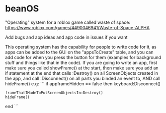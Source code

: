 # beanOS
"Operating" system for a roblox game called waste of space: https://www.roblox.com/games/4490046941/Waste-of-Space-ALPHA

Add bugs and app ideas and app code in issues if you want

This operating system has the capability for people to write code for it, as apps can be added to the GUI on the "appsToCreate" table, and you can add code for when you press the button for them (examples for background stuff and things like that in the code). If you are going to write an app, first make sure you called showFrame() at the start, then make sure you add an if statement at the end that calls :Destroy() on all ScreenObjects created in the app, and call :Disconnect() on all parts you binded an event to, AND call hideFrame() e.g: ``` if appframeHidden == false then
    keyboard:Disconnect()

    frameThatIMadeToPutScreenObjectsIn:Destroy()
    hideFrame()
end ```
